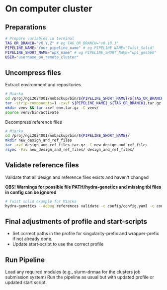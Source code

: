# On computer cluster

## Preparations
```bash
# Prepare variables in terminal
TAG_OR_BRANCH="vX.Y.Z" # eg TAG_OR_BRANCH="v0.18.3"
PIPELINE_NAME="Your_pipeline_name" # eg PIPELINE_NAME="Twist_Solid"
PIPELINE_SHORT_NAME="wpX_name" # wg PIPELINE_SHORT_NAME="wp1_gms560"
USER="username_on_remote_cluster"
```

## Uncompress files

Extract environment and repositories

```bash
# Miarka
cd /proj/ngi2024001/nobackup/bin/${PIPELINE_SHORT_NAME}/${TAG_OR_BRANCH}/
tar -strip-components=1 -zxvf ${PIPELINE_NAME}_${TAG_OR_BRANCH}.tar.gz
mkdir venv && tar zxvf env.tar.gz -C venv/
source venv/bin/activate
```

Decompress reference files

```bash
# Miarka
cd /proj/ngi2024001/nobackup/bin/${PIPELINE_SHORT_NAME}/
mkdir new_design_and_ref_files
tar -xvf design_and_ref_files.tar.gz -C new_design_and_ref_files
rsync -Pav new_design_and_ref_files/ design_and_ref_files/
```

## Validate reference files

Validate that all design and reference files exists and haven't changed

**OBS! Warnings for possible file PATH/hydra-genetics and missing tbi files in config can be ignored**

```bash
# Twist solid example for Miarka
hydra-genetics --debug references validate -c config/config.yaml -c config/config.data.hg19.yaml -v config/references/design_files.hg19.yaml -v config/references/nextseq.hg19.pon.yaml -v config/references/references.hg19.yaml -p /proj/ngi2024001/nobackup/bin/${PIPELINE_SHORT_NAME}/
```

## Final adjustments of profile and start-scripts
* Set correct paths in the profile for singularity-prefix and wrapper-prefix if not already done.
* Update start-script to use the correct profile


## Run Pipeline
Load any required modules (e.g., slurm-drmaa for the clusters job submission system)
Run the pipeline as usual but with updated profile or updated start script.